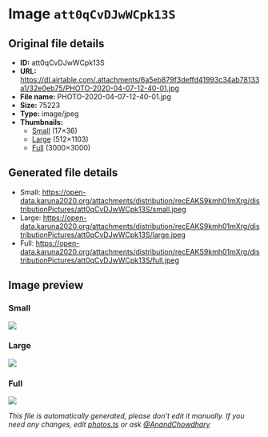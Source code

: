 # Image `att0qCvDJwWCpk13S`

## Original file details

- **ID:** att0qCvDJwWCpk13S
- **URL:** https://dl.airtable.com/.attachments/6a5eb879f3deffd41993c34ab78133a1/32e0eb75/PHOTO-2020-04-07-12-40-01.jpg
- **File name:** PHOTO-2020-04-07-12-40-01.jpg
- **Size:** 75223
- **Type:** image/jpeg
- **Thumbnails:**
  - [Small](https://dl.airtable.com/.attachmentThumbnails/e99a7891f39dc05ac978f01050133d89/336819f5) (17×36)
  - [Large](https://dl.airtable.com/.attachmentThumbnails/cee0c98b4b5dead055389d977691b9cd/316663ee) (512×1103)
  - [Full](https://dl.airtable.com/.attachmentThumbnails/9a4b1f0f70da76e8a45721dcc5a7f137/4ae09bdf) (3000×3000)

## Generated file details

- Small: https://open-data.karuna2020.org/attachments/distribution/recEAKS9kmh01mXrg/distributionPictures/att0qCvDJwWCpk13S/small.jpeg
- Large: https://open-data.karuna2020.org/attachments/distribution/recEAKS9kmh01mXrg/distributionPictures/att0qCvDJwWCpk13S/large.jpeg
- Full: https://open-data.karuna2020.org/attachments/distribution/recEAKS9kmh01mXrg/distributionPictures/att0qCvDJwWCpk13S/full.jpeg

## Image preview

### Small

![](https://open-data.karuna2020.org/attachments/distribution/recEAKS9kmh01mXrg/distributionPictures/att0qCvDJwWCpk13S/small.jpeg)

### Large

![](https://open-data.karuna2020.org/attachments/distribution/recEAKS9kmh01mXrg/distributionPictures/att0qCvDJwWCpk13S/large.jpeg)

### Full

![](https://open-data.karuna2020.org/attachments/distribution/recEAKS9kmh01mXrg/distributionPictures/att0qCvDJwWCpk13S/full.jpeg)

_This file is automatically generated, please don't edit it manually. If you need any changes, edit [photos.ts](/photos.ts) or ask [@AnandChowdhary](https://github.com/AnandChowdhary)_
